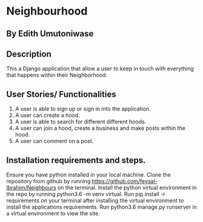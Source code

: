 # Neighbourhood

## By Edith Umutoniwase

## Description

This a Django application that allow a user to keep in touch with everything that happens within their Neighborhood.

## User Stories/ Functionalities

1. A user is able to sign up or sign in into the application.
2. A user can create a hood.
3. A user is able to search for different different hoods.
4. A user can join a hood, create a business and make posts within the hood.
5. A user can comment on a post.

## Installation requirements and steps.

Ensure you have python installed in your local machine.
Clone the repository from github by running https://github.com/feysal-Ibrahim/Neighbours on the terminal.
Install the python virtual environment in the repo by running python3.6 -m venv virtual.
Run pip install -r requirements on your terminal after installing the virtual environment to install the applications requirements.
Run python3.6 manage.py runserver in a virtual environment to view the site.

